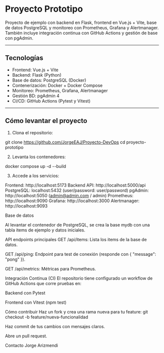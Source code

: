 # Proyecto Prototipo

Proyecto de ejemplo con backend en Flask, frontend en Vue.js + Vite, base de datos PostgreSQL y monitoreo con Prometheus, Grafana y Alertmanager. También incluye integración continua con GitHub Actions y gestión de base con pgAdmin.

---

## Tecnologías

- Frontend: Vue.js + Vite  
- Backend: Flask (Python)  
- Base de datos: PostgreSQL (Docker)  
- Contenerización: Docker + Docker Compose  
- Monitoreo: Prometheus, Grafana, Alertmanager  
- Gestión BD: pgAdmin 4  
- CI/CD: GitHub Actions (Pytest y Vitest)

---

## Cómo levantar el proyecto

1. Clona el repositorio:

git clone https://github.com/JorgeEAJ/Proyecto-DevOps
cd proyecto-prototipo

2. Levanta los contenedores:

docker compose up -d --build

3. Accede a los servicios:

Frontend: http://localhost:5173
Backend API: http://localhost:5000/api
PostgreSQL: localhost:5432 (user/password: user/password)
pgAdmin: http://localhost:5050 (admin@admin.com / admin)
Prometheus: http://localhost:9090
Grafana: http://localhost:3000
Alertmanager: http://localhost:9093

Base de datos

Al levantar el contenedor de PostgreSQL, se crea la base mydb con una tabla items de ejemplo y datos iniciales.

API endpoints principales
GET /api/items: Lista los items de la base de datos.

GET /api/ping: Endpoint para test de conexión (responde con { "message": "pong" }).

GET /api/metrics: Métricas para Prometheus.

Integración Continua (CI)
El repositorio tiene configurado un workflow de GitHub Actions que corre pruebas en:

Backend con Pytest

Frontend con Vitest (npm test)

Cómo contribuir
Haz un fork y crea una rama nueva para tu feature:
git checkout -b feature/nueva-funcionalidad

Haz commit de tus cambios con mensajes claros.

Abre un pull request.

Contacto
Jorge Arizmendi

